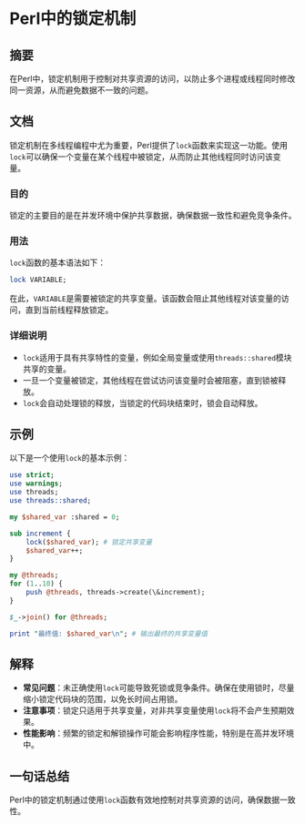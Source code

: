 <!--
Meta Description: # Perl中的锁定机制 ## 摘要 在Perl中，锁定机制用于控制对共享资源的访问，以防止多个进程或线程同时修改同一资源，从而避免数据不一致的问题。 ## 文档 锁定机制在多线程编程中尤为重要，Perl提供了`lock`函数来实现这一功能。使用`lock`可以确保一个变量在某个线程中被锁定，从而防...
Meta Keywords: lock, threads, use, shared_var, shared
-->

# Perl中的锁定机制

## 摘要
在Perl中，锁定机制用于控制对共享资源的访问，以防止多个进程或线程同时修改同一资源，从而避免数据不一致的问题。

## 文档
锁定机制在多线程编程中尤为重要，Perl提供了`lock`函数来实现这一功能。使用`lock`可以确保一个变量在某个线程中被锁定，从而防止其他线程同时访问该变量。

### 目的
锁定的主要目的是在并发环境中保护共享数据，确保数据一致性和避免竞争条件。

### 用法
`lock`函数的基本语法如下：
```perl
lock VARIABLE;
```
在此，`VARIABLE`是需要被锁定的共享变量。该函数会阻止其他线程对该变量的访问，直到当前线程释放锁定。

### 详细说明
- `lock`适用于具有共享特性的变量，例如全局变量或使用`threads::shared`模块共享的变量。
- 一旦一个变量被锁定，其他线程在尝试访问该变量时会被阻塞，直到锁被释放。
- `lock`会自动处理锁的释放，当锁定的代码块结束时，锁会自动释放。

## 示例
以下是一个使用`lock`的基本示例：
```perl
use strict;
use warnings;
use threads;
use threads::shared;

my $shared_var :shared = 0;

sub increment {
    lock($shared_var); # 锁定共享变量
    $shared_var++;
}

my @threads;
for (1..10) {
    push @threads, threads->create(\&increment);
}

$_->join() for @threads;

print "最终值: $shared_var\n"; # 输出最终的共享变量值
```

## 解释
- **常见问题**：未正确使用`lock`可能导致死锁或竞争条件。确保在使用锁时，尽量缩小锁定代码块的范围，以免长时间占用锁。
- **注意事项**：锁定只适用于共享变量，对非共享变量使用`lock`将不会产生预期效果。
- **性能影响**：频繁的锁定和解锁操作可能会影响程序性能，特别是在高并发环境中。

## 一句话总结
Perl中的锁定机制通过使用`lock`函数有效地控制对共享资源的访问，确保数据一致性。